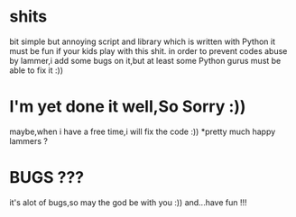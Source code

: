# shits

bit simple but annoying script and library which is written with Python
it must be fun if your kids play with this shit.
in order to prevent codes abuse by lammer,i add some bugs on it,but at least some Python gurus must be able to 
fix it :))

# I'm yet done it well,So Sorry :)) 

maybe,when i have a free time,i will fix the code :)) *pretty much happy lammers ? 

# BUGS ??? 
it's alot of bugs,so may the god be with you :))
and...have fun !!!
